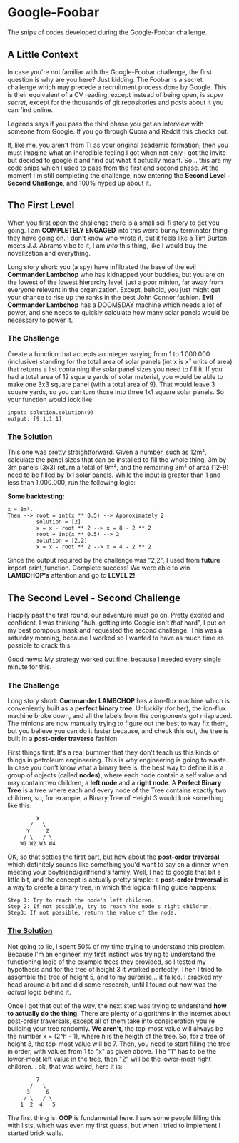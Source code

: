 # Google-Foobar
The snips of codes developed during the Google-Foobar challenge.

## A Little Context
In case you're not familiar with the Google-Foobar challenge, the first question is why are you here? Just kidding. The Foobar is a secret challenge which may precede a recruitment process done by Google. This is their equivalent of a CV reading, except instead of being open, is _super secret_, except for the thousands of git repositories and posts about it you can find online.

Legends says if you pass the third phase you get an interview with someone from Google. If you go through Quora and Reddit this checks out.

If, like me, you aren't from TI as your original academic formation, then you must imagine what an incredible feeling I got when not only I got the invite but decided to google it and find out what it actually meant. So... this are my code snips which I used to pass from the first and second phase. At the moment I'm still completing the challenge, now entering the **Second Level - Second Challenge**, and 100% hyped up about it.

## The First Level
When you first open the challenge there is a small sci-fi story to get you going. I am **COMPLETELY ENGAGED** into this weird bunny terminator thing they have going on. I don't know who wrote it, but it feels like a Tim Burton meets J.J. Abrams vibe to it, I am _into_ this thing, like I would buy the novelization and everything.

Long story short: you (a spy) have infiltrated the base of the evil **Commander Lambchop** who has kidnapped your buddies, but you are on the lowest of the lowest hierarchy level, just a poor minion, far away from everyone relevant in the organization. Except, behold, you just might get your chance to rise up the ranks in the best John Connor fashion. **Evil Commander Lambchop** has a DOOMSDAY machine which needs a lot of power, and she needs to quickly calculate how many solar panels would be necessary to power it.

### The Challenge
Create a function that accepts an integer varying from 1 to 1.000.000 (inclusive) standing for the total area of solar panels (int x is x² units of area) that returns a list containing the solar panel sizes you need to fill it. If you had a total area of 12 square yards of solar material, you would be able to make one 3x3 square panel (with a total area of 9). That would leave 3 square yards, so you can turn those into three 1x1 square solar panels. So your function would look like:
```
input: solution.solution(9)
output: [9,1,1,1]
```
### [The Solution](first-challenge.py)
This one was pretty straightforward. Given a number, such as 12m², calculate the panel sizes that can be installed to fill the whole thing. 3m by 3m panels (3x3) return a total of 9m², and the remaining 3m² of area (12-9) need to be filled by 1x1 solar panels. While the input is greater than 1 and less than 1.000.000, run the following logic:

**Some backtesting:**
```
x = 8m².
Then --> root = int(x ** 0.5) --> Approximately 2
         solution = [2]
         x = x - root ** 2 --> x = 8 - 2 ** 2
         root = int(x ** 0.5) --> 2
         solution = [2,2]
         x = x - root ** 2 --> x = 4 - 2 ** 2
```
         
Since the output required by the challenge was "2,2", I used from __future__ import print_function. Complete success! We were able to win **LAMBCHOP's** attention and go to **LEVEL 2!**

## The Second Level - Second Challenge
Happily past the first round, our adventure must go on. Pretty excited and confident, I was thinking "huh, getting into Google isn't _that_ hard", I put on my best pompous mask and requested the second challenge. This was a saturday morning, because I worked so I wanted to have as much time as possible to crack this.

Good news: My strategy worked out fine, because I needed every single minute for this.

### The Challenge
Long story short: **Commander LAMBCHOP** has a ion-flux machine which is conveniently built as a **perfect binary tree**. Unluckily (for her), the ion-flux machine broke down, and all the labels from the components got misplaced. The minions are now manually trying to figure out the best to way fix them, but you believe you can do it faster because, and check this out, the tree is built in a **post-order traverse** fashion.

First things first: It's a real bummer that they don't teach us this kinds of things in petroleum engineering. This is why engineering is going to waste.
In case you don't know what a binary tree is, the best way to define it is a group of objects (called **nodes**), where each node contain a self value and may contain two children, a **left node** and a  **right node**. A **Perfect Binary Tree** is a tree where each and every node of the Tree contains exactly two children, so, for example, a Binary Tree of Height 3 would look something like this:
```
         X
       /   \
      Y     Z
     / \   / \
    W1 W2 W3 W4
```
OK, so that settles the first part, but how about the **post-order traversal** which definitely sounds like something you'd want to say on a dinner when meeting your boyfriend/girlfriend's family. Well, I had to google that bit a little bit, and the concept is actually pretty simple: a **post-order traversal** is a way to create a binary tree, in which the logical filling guide happens:
```
Step 1: Try to reach the node's left children.
Step 2: If not possible, try to reach the node's right children.
Step3: If not possible, return the value of the node.
```
### [The Solution](second-chall-level1.py)
Not going to lie, I spent 50% of my time trying to understand this problem. Because I'm an engineer, my first instinct was trying to understand the functioning logic of the example trees they provided, so I tested my hypothesis and for the tree of height 3 it worked perfectly. Then I tried to assemble the tree of height 5, and to my surprise... it failed. I cracked my head around a bit and did some research, until I found out how was the _actual_ logic behind it.

Once I got that out of the way, the next step was trying to understand **how to actually do the thing**. There are plenty of algorithms in the internet about post-order traversals, except all of them take into consideration you're building your tree randomly. **We aren't**, the top-most value will always be the number x = (2^h - 1), where h is the heigth of the tree. So, for a tree of height 3, the top-most value will be 7. Then, you need to start filling the tree in order, with values from 1 to "x" as given above. The "1" has to be the lower-most left value in the tree, then "2" will be the lower-most right children... ok, that was weird, here it is:
```
         7
       /   \
      3     6
     / \   / \
    1  2  4   5
```
The first thing is: **OOP** is fundamental here. I saw some people filling this with lists, which was even my first guess, but when I tried to implement I started brick walls.
